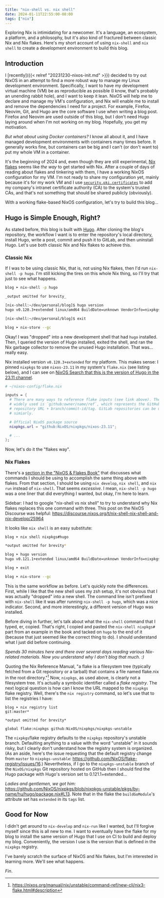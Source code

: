 ```yaml
---
title: "nix-shell vs. nix shell"
date: 2024-01-11T22:55:00-08:00
tags: ["nix"]
---
```


Exploring Nix is intimidating for a newcomer.
It's a language, an ecosystem, a platform, and a philosophy,
but it's also kind of fractured between classic Nix and Nix flakes.
Here's my short account of using `nix-shell` and `nix shell` to create a development environment to build this blog.

<!--more-->

## Introduction

I [recently]({{< relref "20231230-nixos-init.md" >}}) decided to try out NixOS in an attempt to find a more robust way to manage my Linux development environment.
Specifically, I want to have my development virtual machine (VM) be as reproducible as possible (I know, that's probably an unending rabbit hole),
and I want to keep it lean.
NixOS will help me to declare and manage my VM's configuration, and
Nix will enable me to install and remove the dependencies I need for a project.
For example, Firefox, Neovim, Git, and Hugo are the core software I use when writing a blog post.
Firefox and Neovim are used outside of this blog, but I don't need Hugo laying around when I'm not working on my blog.
Hopefully, you get my motivation.

_But what about using Docker containers?_
I know all about it, and I have managed development environments with containers many times before.
It generally works fine, but containers can be big and I can't (or don't want to) put my whole VM in a container.

It's the beginning of 2024 and, even though they are still experimental, [Nix flakes](https://nixos.wiki/index.php?title=Flakes) seems like _the way_ to get started with Nix.
After a couple of days of reading about flakes and tinkering with them, I have a working NixOS configuration for my VM.
I'm not ready to share my configuration yet, mainly because it's for my work VM and I use [`security.pki.certificates`](https://search.nixos.org/options?channel=23.11&show=security.pki.certificates) to add my company's intranet certificate authority (CA) to the system's trusted CAs, and that's not something that should be shared publicly (obviously).

With a working flake-based NixOS configuration, let's try to build this blog...

## Hugo is Simple Enough, Right?

As stated before,
this blog is built with [Hugo](https://gohugo.io/).
After cloning the blog's repository,
the workflow I want is
to enter the repository's local directory,
install Hugo,
write a post,
commit and push it to GitLab,
and then uninstall Hugo.
Let's use both classic Nix and Nix flakes to achieve this.

### Classic Nix

If I was to be using classic Nix, that is, not using Nix flakes, then I'd run `nix-shell -p hugo`.
I'm still kicking the tires on this whole Nix thing, so I'll try that just to see what happens.

```bash
blog ➤ nix-shell -p hugo

_output omitted for brevity_

[nix-shell:~/dev/personal/blog]$ hugo version
hugo v0.120.3+extended linux/amd64 BuildDate=unknown VendorInfo=nixpkgs

[nix-shell:~/dev/personal/blog]$ exit

blog ➤ nix-store --gc
```

Okay!
I was "dropped" into a new development shell that had `hugo` installed.
Then,
I queried the version of Hugo installed,
exited the shell,
and ran the Nix garbage collector to remove the unused Hugo installation.
That was... really easy.

Nix installed version `v0.120.3+extended` for my platform.
This makes sense:
I pinned `nixpkgs` to use `nixos-23.11` in my system's `flake.nix` (see listing below),
and I can see on [NixOS Search that this is the version of Hugo in the 23.11 channel](https://search.nixos.org/packages?channel=23.11).

```nix
# ~/nixos-config/flake.nix

inputs = {
  # There are many ways to reference flake inputs (see link above). The most
  # widely used is `github:owner/name/ref`, which represents the GitHub
  # repository URL + branch/commit-id/tag. GitLab repositories can be used
  # simiarly.

  # Official NixOS package source
  nixpkgs.url = "github:NixOS/nixpkgs/nixos-23.11";

  # ...
};
```

Now, let's do it the "flakes way".

### Nix Flakes

There's a [section in the "NixOS & Flakes Book"](https://nixos-and-flakes.thiscute.world/nixos-with-flakes/introduction-to-flakes#nix-flakes-and-classic-nix) that discusses what commands I should be using to accomplish the same thing above with flakes.
From that section, I should be using `nix develop`, `nix shell`, and `nix run` instead of `nix-shell`.
That seems _excessive_.
I mean, `nix-shell -p hugo` was a one liner that did everything I wanted, but okay, I'm here to learn.

Sidebar: I had to google "nix-shell vs nix shell" to try to understand why Nix flakes replaces this one command with three.
This post on the NixOS Discourse was helpful:
<https://discourse.nixos.org/t/nix-shell-nix-shell-and-nix-develop/25964>

It looks like `nix shell` is an easy substitute:

```bash
blog ➤ nix shell nixpkgs#hugo

*output omitted for brevity*

blog ➤ hugo version
hugo v0.121.1+extended linux/amd64 BuildDate=unknown VendorInfo=nixpkgs

blog ➤ exit

blog ➤ nix-store --gc
```

This is the same workflow as before.
Let's quickly note the differences.
First,
while I like that the new shell uses my zsh setup,
it's not obvious that I was actually "dropped" into a new shell.
The command line isn't prefixed with `nix-shell` like it was after running `nix-shell -p hugo`,
which was a nice indicator.
Second, and more interestingly, a different version of Hugo was installed.

Before diving in further, let's talk about what the `nix-shell` command that I typed, er, copied.
That's right, I copied and pasted the `nix-shell nixpkgs#` part from an example in the book and tacked on `hugo` to the end of it
(because that just seemed like the correct thing to do).
I should understand what I just did before continuing.

*Spends 30 minutes here and there over several days reading various Nix-related materials.*
*Now you understand why I don't blog that much. :)*

Quoting the Nix Reference Manual,
"a flake is a filesystem tree (typically fetched from a Git repository or a tarball) that contains a file named flake.nix in the root directory."[^1]
Now, `nixpkgs`, as used above, is clearly not a filesystem tree.
It's actually a symbolic identifier called a _flake registry_.
The next logical question is how can I know the URL mapped to the `nixpkgs` flake registry.
Well, there's the `nix registry` command, so let's use that to list the registries I have:

```shell
blog ➤ nix registry list                                                                                                                                                          git:master*

*output omitted for brevity*

global flake:nixpkgs github:NixOS/nixpkgs/nixpkgs-unstable
```

The `nixpkgs`flake registry defaults to the `nixpkgs` repository's unstable branch.
Defaulting anything to a value with the word "unstable" in it sounds risky,
but I clearly don't understand how the registry system is organized.
(As an aside, here's the issue requesting that the default registry change from `master` to `nixpkgs-unstable`:
<https://github.com/NixOS/flake-registry/issues/16>.)
Nevertheless,
if I go to the `nixpkgs-unstable` branch of the `NixOS/nixpkgs` Git repository hosted on GitHub
then I should find the Hugo package with Hugo's version set to 0.121.1+extended...

*Ladies and gentlemen, we got him:*
<https://github.com/NixOS/nixpkgs/blob/nixpkgs-unstable/pkgs/by-name/hu/hugo/package.nix#L13>.
Note that in the flake the `buildGoModule`'s attribute set has `extended` in its `tags` list.

## Good for Now

I didn't get around to `nix-develop` and `nix-run` like I wanted, but I'll forgive myself since this is all new to me.
I want to eventually have the flake for my blog to install the same version of Hugo that I use on CI to build and deploy my blog.
Conveniently, the version I use is the version that is defined in the `nixpkgs` registry.

I've barely scratch the surface of NixOS and Nix flakes, but I'm interested in learning more.
We'll see what happens.

_Fin_.

<!-- Footnotes -->
[^1]: https://nixos.org/manual/nix/unstable/command-ref/new-cli/nix3-flake.html#description
